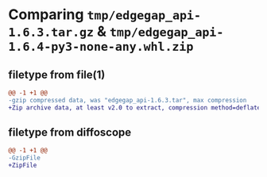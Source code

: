 # Comparing `tmp/edgegap_api-1.6.3.tar.gz` & `tmp/edgegap_api-1.6.4-py3-none-any.whl.zip`

## filetype from file(1)

```diff
@@ -1 +1 @@
-gzip compressed data, was "edgegap_api-1.6.3.tar", max compression
+Zip archive data, at least v2.0 to extract, compression method=deflate
```

## filetype from diffoscope

```diff
@@ -1 +1 @@
-GzipFile
+ZipFile
```

